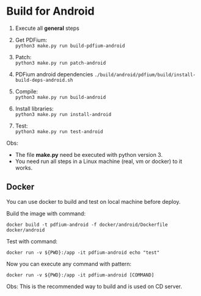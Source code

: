 # Build for Android

1. Execute all **general** steps

2. Get PDFium:  
```python3 make.py run build-pdfium-android```  

3. Patch:  
```python3 make.py run patch-android```  

4. PDFium android dependencies
```./build/android/pdfium/build/install-build-deps-android.sh```

5. Compile:  
```python3 make.py run build-android```  
  
6. Install libraries:  
```python3 make.py run install-android```  

7. Test:  
```python3 make.py run test-android```  

Obs:
- The file **make.py** need be executed with python version 3.  
- You need run all steps in a Linux machine (real, vm or docker) to it works.


## Docker

You can use docker to build and test on local machine before deploy.

Build the image with command:

```docker build -t pdfium-android -f docker/android/Dockerfile docker/android```

Test with command:

```docker run -v ${PWD}:/app -it pdfium-android echo "test"```

Now you can execute any command with pattern:

```docker run -v ${PWD}:/app -it pdfium-android [COMMAND]```

Obs: This is the recommended way to build and is used on CD server.